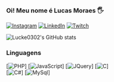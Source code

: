 ### Oi! Meu nome é Lucas Moraes 🖐
[![Instagram](https://img.shields.io/badge/Instagram-E4405F?style=for-the-badge&logo=instagram&logoColor=white)](https://www.instagram.com/lucke0302/)
[![LinkedIn](https://img.shields.io/badge/LinkedIn-0077B5?style=for-the-badge&logo=linkedin&logoColor=white)](https://www.linkedin.com/in/lucas-moraes-267a18236/)
[![Twitch](https://img.shields.io/badge/Twitch-9146FF?style=for-the-badge&logo=twitch&logoColor=white)](https://www.twitch.tv/lucke0302)

![Lucke0302's GitHub stats](https://github-readme-stats.vercel.app/api?username=Lucke0302&show_icons=true&theme=transparent)

### Linguagens
[![PHP](https://img.shields.io/badge/PHP-777BB4?style=for-the-badge&logo=php&logoColor=white)]
[![JavaScript](https://img.shields.io/badge/JavaScript-323330?style=for-the-badge&logo=javascript&logoColor=F7DF1E)]
[![JQuery](https://img.shields.io/badge/jQuery-0769AD?style=for-the-badge&logo=jquery&logoColor=white)]
[![C](https://img.shields.io/badge/C-00599C?style=for-the-badge&logo=c&logoColor=white)]	
[![C#](https://img.shields.io/badge/C%23-239120?style=for-the-badge&logo=c-sharp&logoColor=white)]
[![MySql](https://img.shields.io/badge/MySQL-00000F?style=for-the-badge&logo=mysql&logoColor=white)]	
